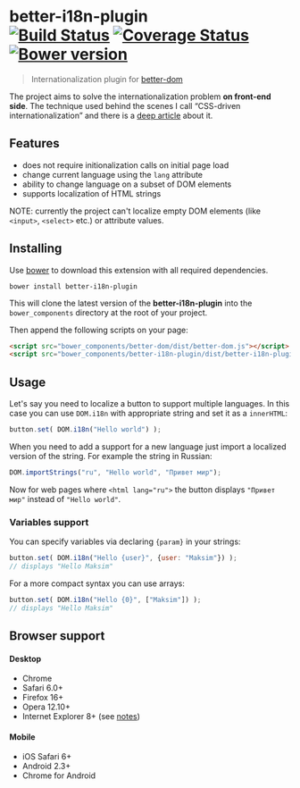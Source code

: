 # better-i18n-plugin<br>[![Build Status][travis-image]][travis-url] [![Coverage Status][coveralls-image]][coveralls-url] [![Bower version][fury-image]][fury-url]
> Internationalization plugin for [better-dom](https://github.com/chemerisuk/better-dom)

The project aims to solve the internationalization problem __on front-end side__. The technique used behind the scenes I call “CSS-driven internationalization” and there is a [deep article](http://www.smashingmagazine.com/2014/06/23/css-driven-internationalization-in-javascript/) about it.

## Features

* does not require initionalization calls on initial page load
* change current language using the `lang` attribute
* ability to change language on a subset of DOM elements
* supports localization of HTML strings

NOTE: currently the project can't localize empty DOM elements (like `<input>`, `<select>` etc.) or attribute values.

## Installing
Use [bower](http://bower.io/) to download this extension with all required dependencies.

    bower install better-i18n-plugin

This will clone the latest version of the __better-i18n-plugin__ into the `bower_components` directory at the root of your project.

Then append the following scripts on your page:

```html
<script src="bower_components/better-dom/dist/better-dom.js"></script>
<script src="bower_components/better-i18n-plugin/dist/better-i18n-plugin.js"></script>
```

## Usage

Let's say you need to localize a button to support multiple languages. In this case you can use `DOM.i18n` with appropriate string and set it as a `innerHTML`:

```js
button.set( DOM.i18n("Hello world") );
```

When you need to add a support for a new language just import a localized version of the string. For example the string in Russian:

```js
DOM.importStrings("ru", "Hello world", "Привет мир");
```

Now for web pages where `<html lang="ru">` the button displays `"Привет мир"` instead of `"Hello world"`. 

### Variables support
You can specify variables via declaring `{param}` in your strings:

```js
button.set( DOM.i18n("Hello {user}", {user: "Maksim"}) );
// displays "Hello Maksim"
```

For a more compact syntax you can use arrays:

```js
button.set( DOM.i18n("Hello {0}", ["Maksim"]) );
// displays "Hello Maksim"
```


## Browser support
#### Desktop
* Chrome
* Safari 6.0+
* Firefox 16+
* Opera 12.10+
* Internet Explorer 8+ (see [notes](https://github.com/chemerisuk/better-dom#notes-about-old-ies))

#### Mobile
* iOS Safari 6+
* Android 2.3+
* Chrome for Android

[travis-url]: http://travis-ci.org/chemerisuk/better-i18n-plugin
[travis-image]: http://img.shields.io/travis/chemerisuk/better-i18n-plugin/master.svg

[coveralls-url]: https://coveralls.io/r/chemerisuk/better-i18n-plugin
[coveralls-image]: http://img.shields.io/coveralls/chemerisuk/better-i18n-plugin/master.svg

[fury-url]: http://badge.fury.io/bo/better-i18n-plugin
[fury-image]: https://badge.fury.io/bo/better-i18n-plugin.svg
